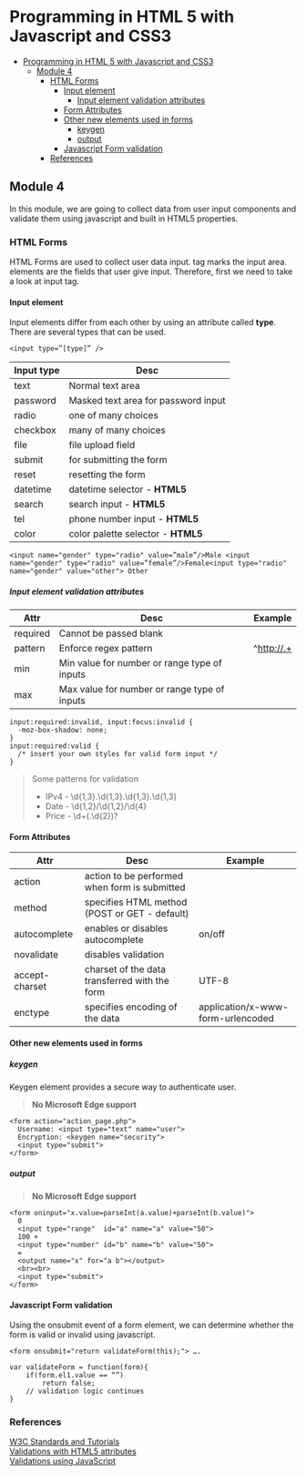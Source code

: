 <h1 id="programming-in-html-5-with-javascript-and-css3">Programming in HTML 5 with Javascript and CSS3</h1>

<p><div class="toc">
<ul>
<li><a href="#programming-in-html-5-with-javascript-and-css3">Programming in HTML 5 with Javascript and CSS3</a><ul>
<li><a href="#module-4">Module 4</a><ul>
<li><a href="#html-forms">HTML Forms</a><ul>
<li><a href="#input-element">Input element</a><ul>
<li><a href="#input-element-validation-attributes">Input element validation attributes</a></li>
</ul>
</li>
<li><a href="#form-attributes">Form Attributes</a></li>
<li><a href="#other-new-elements-used-in-forms">Other new elements used in forms</a><ul>
<li><a href="#keygen">keygen</a></li>
<li><a href="#output">output</a></li>
</ul>
</li>
<li><a href="#javascript-form-validation">Javascript Form validation</a></li>
</ul>
</li>
<li><a href="#references">References</a></li>
</ul>
</li>
</ul>
</li>
</ul>
</div>
</p>



<h2 id="module-4">Module 4</h2>

<p>In this module, we are going to collect data from user input components and validate them using javascript and built in HTML5 properties.</p>



<h3 id="html-forms">HTML Forms</h3>

<p>HTML Forms are used to collect user data input. <strong></strong> tag marks the input area.  elements are the fields that user give input. Therefore, first we need to take a look at input tag.</p>



<h4 id="input-element">Input element</h4>

<p>Input elements differ from each other by using an attribute called <strong>type</strong>. There are several types that can be used.</p>



<pre class="prettyprint"><code class=" hljs fsharp">&lt;input <span class="hljs-class"><span class="hljs-keyword">type</span>=</span>”[<span class="hljs-class"><span class="hljs-keyword">type</span>]” /&gt;</span></code></pre>

<table>
<thead>
<tr>
  <th>Input type</th>
  <th>Desc</th>
</tr>
</thead>
<tbody><tr>
  <td>text</td>
  <td>Normal text area</td>
</tr>
<tr>
  <td>password</td>
  <td>Masked text area for password input</td>
</tr>
<tr>
  <td>radio</td>
  <td>one of many choices</td>
</tr>
<tr>
  <td>checkbox</td>
  <td>many of many choices</td>
</tr>
<tr>
  <td>file</td>
  <td>file upload field</td>
</tr>
<tr>
  <td>submit</td>
  <td>for submitting the form</td>
</tr>
<tr>
  <td>reset</td>
  <td>resetting the form</td>
</tr>
<tr>
  <td>datetime</td>
  <td>datetime selector - <strong>HTML5</strong></td>
</tr>
<tr>
  <td>search</td>
  <td>search input - <strong>HTML5</strong></td>
</tr>
<tr>
  <td>tel</td>
  <td>phone number input - <strong>HTML5</strong></td>
</tr>
<tr>
  <td>color</td>
  <td>color palette selector - <strong>HTML5</strong></td>
</tr>
</tbody></table>




<pre class="prettyprint"><code class=" hljs ocaml">&lt;input name=<span class="hljs-string">"gender"</span> <span class="hljs-class"><span class="hljs-keyword">type</span>=</span><span class="hljs-string">"radio"</span> <span class="hljs-keyword">value</span>=”male”/&gt;Male &lt;input name=<span class="hljs-string">"gender"</span> <span class="hljs-class"><span class="hljs-keyword">type</span>=</span><span class="hljs-string">"radio"</span> <span class="hljs-keyword">value</span>=”female”/&gt;Female&lt;input <span class="hljs-class"><span class="hljs-keyword">type</span>=</span><span class="hljs-string">"radio"</span> name=<span class="hljs-string">"gender"</span> <span class="hljs-keyword">value</span>=<span class="hljs-string">"other"</span>&gt; Other</code></pre>



<h5 id="input-element-validation-attributes">Input element validation attributes</h5>

<table>
<thead>
<tr>
  <th>Attr</th>
  <th>Desc</th>
  <th>Example</th>
</tr>
</thead>
<tbody><tr>
  <td>required</td>
  <td>Cannot be passed blank</td>
  <td></td>
</tr>
<tr>
  <td>pattern</td>
  <td>Enforce regex pattern</td>
  <td>^<a href="http://.+">http://.+</a></td>
</tr>
<tr>
  <td>min</td>
  <td>Min value for number or range type of inputs</td>
  <td></td>
</tr>
<tr>
  <td>max</td>
  <td>Max value for number or range type of inputs</td>
  <td></td>
</tr>
</tbody></table>




<pre class="prettyprint"><code class=" hljs css"><span class="hljs-tag">input</span><span class="hljs-pseudo">:required</span><span class="hljs-pseudo">:invalid</span>, <span class="hljs-tag">input</span><span class="hljs-pseudo">:focus</span><span class="hljs-pseudo">:invalid</span> <span class="hljs-rules">{
  <span class="hljs-rule"><span class="hljs-attribute">-moz-box-shadow</span>:<span class="hljs-value"> none</span></span>;
<span class="hljs-rule">}</span></span>
<span class="hljs-tag">input</span><span class="hljs-pseudo">:required</span><span class="hljs-pseudo">:valid</span> <span class="hljs-rules">{
  <span class="hljs-comment">/* insert your own styles for valid form input */</span>
<span class="hljs-rule">}</span></span></code></pre>

<blockquote>
  <p>Some patterns for validation</p>
  
  <ul>
  <li>IPv4 - \d{1,3}.\d{1,3}.\d{1,3}.\d{1,3}</li>
  <li>Date - \d{1,2}/\d{1,2}/\d{4}</li>
  <li>Price - \d+(.\d{2})?</li>
  </ul>
</blockquote>



<h4 id="form-attributes">Form Attributes</h4>

<table>
<thead>
<tr>
  <th>Attr</th>
  <th>Desc</th>
  <th>Example</th>
</tr>
</thead>
<tbody><tr>
  <td>action</td>
  <td>action to be performed when form is submitted</td>
  <td></td>
</tr>
<tr>
  <td>method</td>
  <td>specifies HTML method (POST or GET - default)</td>
  <td></td>
</tr>
<tr>
  <td>autocomplete</td>
  <td>enables or disables autocomplete</td>
  <td>on/off</td>
</tr>
<tr>
  <td>novalidate</td>
  <td>disables validation</td>
  <td></td>
</tr>
<tr>
  <td>accept-charset</td>
  <td>charset of the data transferred with the form</td>
  <td>UTF-8</td>
</tr>
<tr>
  <td>enctype</td>
  <td>specifies encoding of the data</td>
  <td>application/x-www-form-urlencoded</td>
</tr>
</tbody></table>




<h4 id="other-new-elements-used-in-forms">Other new elements used in forms</h4>



<h5 id="keygen">keygen</h5>

<p>Keygen element provides a secure way to authenticate user. </p>

<blockquote>
  <p><strong>No Microsoft Edge support</strong></p>
</blockquote>



<pre class="prettyprint"><code class=" hljs xml"><span class="hljs-tag">&lt;<span class="hljs-title">form</span> <span class="hljs-attribute">action</span>=<span class="hljs-value">"action_page.php"</span>&gt;</span>
  Username: <span class="hljs-tag">&lt;<span class="hljs-title">input</span> <span class="hljs-attribute">type</span>=<span class="hljs-value">"text"</span> <span class="hljs-attribute">name</span>=<span class="hljs-value">"user"</span>&gt;</span>
  Encryption: <span class="hljs-tag">&lt;<span class="hljs-title">keygen</span> <span class="hljs-attribute">name</span>=<span class="hljs-value">"security"</span>&gt;</span>
  <span class="hljs-tag">&lt;<span class="hljs-title">input</span> <span class="hljs-attribute">type</span>=<span class="hljs-value">"submit"</span>&gt;</span>
<span class="hljs-tag">&lt;/<span class="hljs-title">form</span>&gt;</span></code></pre>



<h5 id="output">output</h5>

<blockquote>
  <p><strong>No Microsoft Edge support</strong></p>
</blockquote>



<pre class="prettyprint"><code class=" hljs xml"><span class="hljs-tag">&lt;<span class="hljs-title">form</span> <span class="hljs-attribute">oninput</span>=<span class="hljs-value">"x.value=parseInt(a.value)+parseInt(b.value)"</span>&gt;</span>
  0
  <span class="hljs-tag">&lt;<span class="hljs-title">input</span> <span class="hljs-attribute">type</span>=<span class="hljs-value">"range"</span>  <span class="hljs-attribute">id</span>=<span class="hljs-value">"a"</span> <span class="hljs-attribute">name</span>=<span class="hljs-value">"a"</span> <span class="hljs-attribute">value</span>=<span class="hljs-value">"50"</span>&gt;</span>
  100 +
  <span class="hljs-tag">&lt;<span class="hljs-title">input</span> <span class="hljs-attribute">type</span>=<span class="hljs-value">"number"</span> <span class="hljs-attribute">id</span>=<span class="hljs-value">"b"</span> <span class="hljs-attribute">name</span>=<span class="hljs-value">"b"</span> <span class="hljs-attribute">value</span>=<span class="hljs-value">"50"</span>&gt;</span>
  =
  <span class="hljs-tag">&lt;<span class="hljs-title">output</span> <span class="hljs-attribute">name</span>=<span class="hljs-value">"x"</span> <span class="hljs-attribute">for</span>=<span class="hljs-value">"a b"</span>&gt;</span><span class="hljs-tag">&lt;/<span class="hljs-title">output</span>&gt;</span>
  <span class="hljs-tag">&lt;<span class="hljs-title">br</span>&gt;</span><span class="hljs-tag">&lt;<span class="hljs-title">br</span>&gt;</span>
  <span class="hljs-tag">&lt;<span class="hljs-title">input</span> <span class="hljs-attribute">type</span>=<span class="hljs-value">"submit"</span>&gt;</span>
<span class="hljs-tag">&lt;/<span class="hljs-title">form</span>&gt;</span></code></pre>



<h4 id="javascript-form-validation">Javascript Form validation</h4>

<p>Using the onsubmit event of a form element, we can determine whether the form is valid or invalid using javascript.</p>



<pre class="prettyprint"><code class=" hljs xml"><span class="hljs-tag">&lt;<span class="hljs-title">form</span> <span class="hljs-attribute">onsubmit</span>=<span class="hljs-value">"return validateForm(this);"</span>&gt;</span> ….</code></pre>



<pre class="prettyprint"><code class=" hljs javascript"><span class="hljs-keyword">var</span> validateForm = <span class="hljs-function"><span class="hljs-keyword">function</span><span class="hljs-params">(form)</span>{</span>
    <span class="hljs-keyword">if</span>(form.el1.value == “”)
        <span class="hljs-keyword">return</span> <span class="hljs-literal">false</span>;
    <span class="hljs-comment">// validation logic continues</span>
}</code></pre>



<h3 id="references">References</h3>

<p><a href="http://www.w3schools.com/">W3C Standards and Tutorials</a> <br>
<a href="http://www.the-art-of-web.com/html/html5-form-validation/">Validations with HTML5 attributes</a> <br>
<a href="http://www.the-art-of-web.com/javascript/validate/">Validations using JavaScript</a></p>